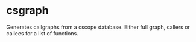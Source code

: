 # csgraphGenerates callgraphs from a cscope database. Either full graph, callers or callees for a list of functions.
